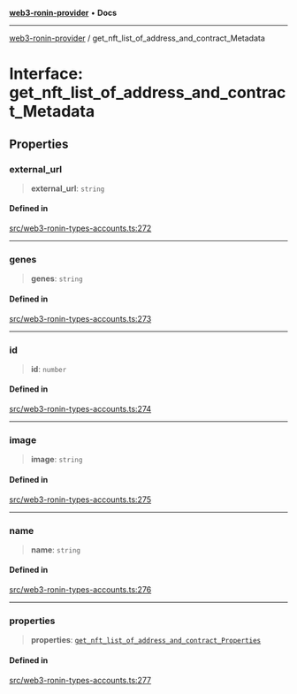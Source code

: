[**web3-ronin-provider**](../README.md) • **Docs**

***

[web3-ronin-provider](../globals.md) / get\_nft\_list\_of\_address\_and\_contract\_Metadata

# Interface: get\_nft\_list\_of\_address\_and\_contract\_Metadata

## Properties

### external\_url

> **external\_url**: `string`

#### Defined in

[src/web3-ronin-types-accounts.ts:272](https://github.com/chuacw/web3-ronin-provider/blob/4a0b7e0e7b62260bac28b4a11f9e6d6a49bfdfb2/src/web3-ronin-types-accounts.ts#L272)

***

### genes

> **genes**: `string`

#### Defined in

[src/web3-ronin-types-accounts.ts:273](https://github.com/chuacw/web3-ronin-provider/blob/4a0b7e0e7b62260bac28b4a11f9e6d6a49bfdfb2/src/web3-ronin-types-accounts.ts#L273)

***

### id

> **id**: `number`

#### Defined in

[src/web3-ronin-types-accounts.ts:274](https://github.com/chuacw/web3-ronin-provider/blob/4a0b7e0e7b62260bac28b4a11f9e6d6a49bfdfb2/src/web3-ronin-types-accounts.ts#L274)

***

### image

> **image**: `string`

#### Defined in

[src/web3-ronin-types-accounts.ts:275](https://github.com/chuacw/web3-ronin-provider/blob/4a0b7e0e7b62260bac28b4a11f9e6d6a49bfdfb2/src/web3-ronin-types-accounts.ts#L275)

***

### name

> **name**: `string`

#### Defined in

[src/web3-ronin-types-accounts.ts:276](https://github.com/chuacw/web3-ronin-provider/blob/4a0b7e0e7b62260bac28b4a11f9e6d6a49bfdfb2/src/web3-ronin-types-accounts.ts#L276)

***

### properties

> **properties**: [`get_nft_list_of_address_and_contract_Properties`](get_nft_list_of_address_and_contract_Properties.md)

#### Defined in

[src/web3-ronin-types-accounts.ts:277](https://github.com/chuacw/web3-ronin-provider/blob/4a0b7e0e7b62260bac28b4a11f9e6d6a49bfdfb2/src/web3-ronin-types-accounts.ts#L277)
